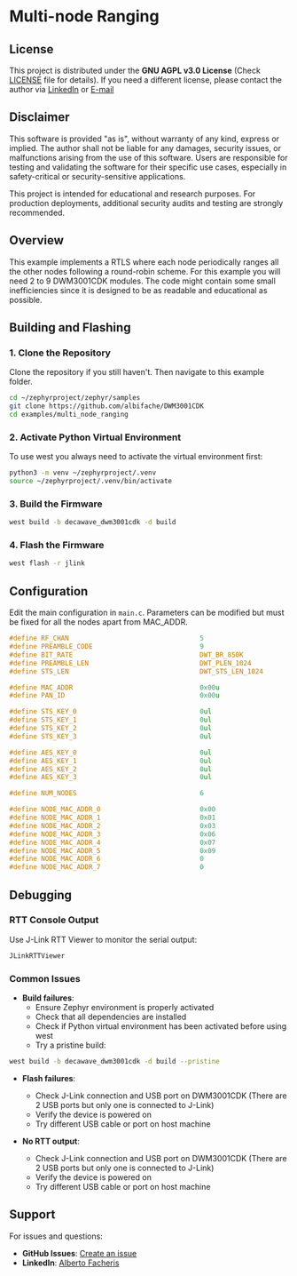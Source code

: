 # Multi-node Ranging

## License

This project is distributed under the **GNU AGPL v3.0 License** (Check [LICENSE](../../LICENSE) file for details). If you need a different license, please contact the author via [LinkedIn](https://www.linkedin.com/in/alberto-facheris-9028ab357/) or [E-mail](mailto:albi97.fache@gmail.com)

## Disclaimer

This software is provided "as is", without warranty of any kind, express or implied. The author shall not be liable for any damages, security issues, or malfunctions arising from the use of this software. Users are responsible for testing and validating the software for their specific use cases, especially in safety-critical or security-sensitive applications.

This project is intended for educational and research purposes. For production deployments, additional security audits and testing are strongly recommended.

## Overview

This example implements a RTLS where each node periodically ranges all the other nodes following a round-robin scheme. For this example you will need 2 to 9 DWM3001CDK modules. The code might contain some small inefficiencies since it is designed to be as readable and educational as possible.

## Building and Flashing

### 1. Clone the Repository

Clone the repository if you still haven't. Then navigate to this example folder.

```bash
cd ~/zephyrproject/zephyr/samples
git clone https://github.com/albifache/DWM3001CDK
cd examples/multi_node_ranging
```

### 2. Activate Python Virtual Environment

To use west you always need to activate the virtual environment first:

```bash
python3 -m venv ~/zephyrproject/.venv
source ~/zephyrproject/.venv/bin/activate
```

### 3. Build the Firmware

```bash
west build -b decawave_dwm3001cdk -d build
```

### 4. Flash the Firmware

```bash
west flash -r jlink
```

## Configuration

Edit the main configuration in `main.c`. Parameters can be modified but must be fixed for all the nodes apart from MAC_ADDR.

```c
#define RF_CHAN                                 5                           // UWB channel (5 or 9)
#define PREAMBLE_CODE                           9                           // Preamble code
#define BIT_RATE                                DWT_BR_850K                 // UWB bit rate
#define PREAMBLE_LEN                            DWT_PLEN_1024               // Preamble length (number of symbols)
#define STS_LEN                                 DWT_STS_LEN_1024            // STS length (number of symbols)

#define MAC_ADDR                                0x00u                       // MAC address of current node
#define PAN_ID                                  0x00u                       // PAN ID of current network

#define STS_KEY_0                               0ul                         // STS key (bits 0-31)
#define STS_KEY_1                               0ul                         // STS key (bits 32-63)
#define STS_KEY_2                               0ul                         // STS key (bits 64-95)
#define STS_KEY_3                               0ul                         // STS key (bits 96-127)

#define AES_KEY_0                               0ul                         // AES key (bits 0-31)
#define AES_KEY_1                               0ul                         // AES key (bits 32-63)
#define AES_KEY_2                               0ul                         // AES key (bits 64-95)
#define AES_KEY_3                               0ul                         // AES key (bits 96-127)

#define NUM_NODES                               6                           // Number of nodes (max 8)

#define NODE_MAC_ADDR_0                         0x00                        // MAC address of node 0
#define NODE_MAC_ADDR_1                         0x01                        // MAC address of node 1
#define NODE_MAC_ADDR_2                         0x03                        // MAC address of node 2
#define NODE_MAC_ADDR_3                         0x06                        // MAC address of node 3
#define NODE_MAC_ADDR_4                         0x07                        // MAC address of node 4
#define NODE_MAC_ADDR_5                         0x09                        // MAC address of node 5
#define NODE_MAC_ADDR_6                         0                           // MAC address of node 6 (unused in this case)
#define NODE_MAC_ADDR_7                         0                           // MAC address of node 7 (unused in this case)
```

## Debugging

### RTT Console Output

Use J-Link RTT Viewer to monitor the serial output:

```bash
JLinkRTTViewer
```

### Common Issues

- **Build failures**: 
  - Ensure Zephyr environment is properly activated
  - Check that all dependencies are installed
  - Check if Python virtual environment has been activated before using west
  - Try a pristine build:
```bash
west build -b decawave_dwm3001cdk -d build --pristine
```

- **Flash failures**: 
  - Check J-Link connection and USB port on DWM3001CDK (There are 2 USB ports but only one is connected to J-Link)
  - Verify the device is powered on
  - Try different USB cable or port on host machine

- **No RTT output**:
  - Check J-Link connection and USB port on DWM3001CDK (There are 2 USB ports but only one is connected to J-Link)
  - Verify the device is powered on
  - Try different USB cable or port on host machine

## Support

For issues and questions:

- **GitHub Issues**: [Create an issue](https://github.com/albifache/DWM3001CDK/issues)
- **LinkedIn**: [Alberto Facheris](https://www.linkedin.com/in/alberto-facheris-9028ab357/)